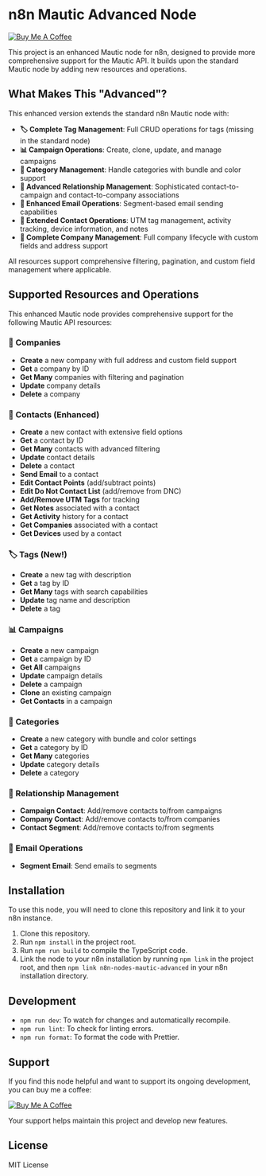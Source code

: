 # n8n Mautic Advanced Node

[![Buy Me A Coffee](https://img.shields.io/badge/Buy%20Me%20A%20Coffee-Support-yellow.svg)](https://buymeacoffee.com/msoukhomlinov)

This project is an enhanced Mautic node for n8n, designed to provide more comprehensive support for the Mautic API. It builds upon the standard Mautic node by adding new resources and operations.

## What Makes This "Advanced"?

This enhanced version extends the standard n8n Mautic node with:

- **🏷️ Complete Tag Management**: Full CRUD operations for tags (missing in the standard node)
- **📊 Campaign Operations**: Create, clone, update, and manage campaigns
- **📁 Category Management**: Handle categories with bundle and color support
- **🔗 Advanced Relationship Management**: Sophisticated contact-to-campaign and contact-to-company associations
- **📧 Enhanced Email Operations**: Segment-based email sending capabilities
- **👥 Extended Contact Operations**: UTM tag management, activity tracking, device information, and notes
- **🏢 Complete Company Management**: Full company lifecycle with custom fields and address support

All resources support comprehensive filtering, pagination, and custom field management where applicable.

## Supported Resources and Operations

This enhanced Mautic node provides comprehensive support for the following Mautic API resources:

### 🏢 Companies
- **Create** a new company with full address and custom field support
- **Get** a company by ID
- **Get Many** companies with filtering and pagination
- **Update** company details
- **Delete** a company

### 👥 Contacts (Enhanced)
- **Create** a new contact with extensive field options
- **Get** a contact by ID
- **Get Many** contacts with advanced filtering
- **Update** contact details
- **Delete** a contact
- **Send Email** to a contact
- **Edit Contact Points** (add/subtract points)
- **Edit Do Not Contact List** (add/remove from DNC)
- **Add/Remove UTM Tags** for tracking
- **Get Notes** associated with a contact
- **Get Activity** history for a contact
- **Get Companies** associated with a contact
- **Get Devices** used by a contact

### 🏷️ Tags (New!)
- **Create** a new tag with description
- **Get** a tag by ID
- **Get Many** tags with search capabilities
- **Update** tag name and description
- **Delete** a tag

### 📊 Campaigns
- **Create** a new campaign
- **Get** a campaign by ID
- **Get All** campaigns
- **Update** campaign details
- **Delete** a campaign
- **Clone** an existing campaign
- **Get Contacts** in a campaign

### 📁 Categories
- **Create** a new category with bundle and color settings
- **Get** a category by ID
- **Get Many** categories
- **Update** category details
- **Delete** a category

### 🔗 Relationship Management
- **Campaign Contact**: Add/remove contacts to/from campaigns
- **Company Contact**: Add/remove contacts to/from companies
- **Contact Segment**: Add/remove contacts to/from segments

### 📧 Email Operations
- **Segment Email**: Send emails to segments

## Installation

To use this node, you will need to clone this repository and link it to your n8n instance.

1. Clone this repository.
2. Run `npm install` in the project root.
3. Run `npm run build` to compile the TypeScript code.
4. Link the node to your n8n installation by running `npm link` in the project root, and then `npm link n8n-nodes-mautic-advanced` in your n8n installation directory.

## Development

- `npm run dev`: To watch for changes and automatically recompile.
- `npm run lint`: To check for linting errors.
- `npm run format`: To format the code with Prettier.

## Support

If you find this node helpful and want to support its ongoing development, you can buy me a coffee:

[![Buy Me A Coffee](https://img.shields.io/badge/Buy%20Me%20A%20Coffee-Support-yellow.svg)](https://buymeacoffee.com/msoukhomlinov)

Your support helps maintain this project and develop new features.

## License

MIT License
